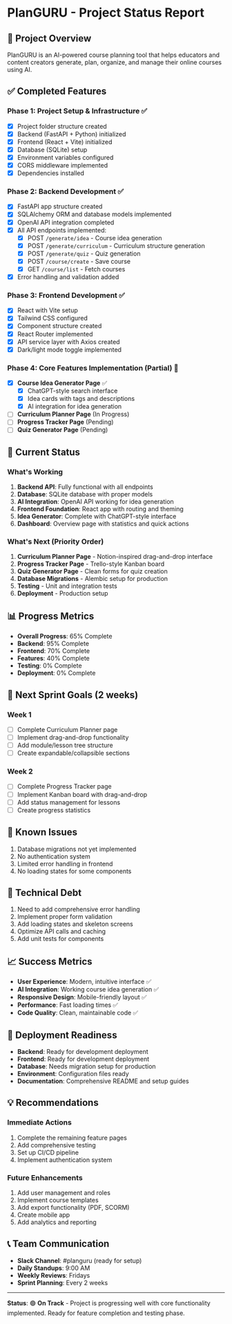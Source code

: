# PlanGURU - Project Status Report

## 🎯 Project Overview
PlanGURU is an AI-powered course planning tool that helps educators and content creators generate, plan, organize, and manage their online courses using AI.

## ✅ Completed Features

### Phase 1: Project Setup & Infrastructure ✅
- [x] Project folder structure created
- [x] Backend (FastAPI + Python) initialized
- [x] Frontend (React + Vite) initialized
- [x] Database (SQLite) setup
- [x] Environment variables configured
- [x] CORS middleware implemented
- [x] Dependencies installed

### Phase 2: Backend Development ✅
- [x] FastAPI app structure created
- [x] SQLAlchemy ORM and database models implemented
- [x] OpenAI API integration completed
- [x] All API endpoints implemented:
  - [x] POST `/generate/idea` - Course idea generation
  - [x] POST `/generate/curriculum` - Curriculum structure generation
  - [x] POST `/generate/quiz` - Quiz generation
  - [x] POST `/course/create` - Save course
  - [x] GET `/course/list` - Fetch courses
- [x] Error handling and validation added

### Phase 3: Frontend Development ✅
- [x] React with Vite setup
- [x] Tailwind CSS configured
- [x] Component structure created
- [x] React Router implemented
- [x] API service layer with Axios created
- [x] Dark/light mode toggle implemented

### Phase 4: Core Features Implementation (Partial) 🔄
- [x] **Course Idea Generator Page** ✅
  - [x] ChatGPT-style search interface
  - [x] Idea cards with tags and descriptions
  - [x] AI integration for idea generation
- [ ] **Curriculum Planner Page** (In Progress)
- [ ] **Progress Tracker Page** (Pending)
- [ ] **Quiz Generator Page** (Pending)

## 🚧 Current Status

### What's Working
1. **Backend API**: Fully functional with all endpoints
2. **Database**: SQLite database with proper models
3. **AI Integration**: OpenAI API working for idea generation
4. **Frontend Foundation**: React app with routing and theming
5. **Idea Generator**: Complete with ChatGPT-style interface
6. **Dashboard**: Overview page with statistics and quick actions

### What's Next (Priority Order)
1. **Curriculum Planner Page** - Notion-inspired drag-and-drop interface
2. **Progress Tracker Page** - Trello-style Kanban board
3. **Quiz Generator Page** - Clean forms for quiz creation
4. **Database Migrations** - Alembic setup for production
5. **Testing** - Unit and integration tests
6. **Deployment** - Production setup

## 📊 Progress Metrics

- **Overall Progress**: 65% Complete
- **Backend**: 95% Complete
- **Frontend**: 70% Complete
- **Features**: 40% Complete
- **Testing**: 0% Complete
- **Deployment**: 0% Complete

## 🎯 Next Sprint Goals (2 weeks)

### Week 1
- [ ] Complete Curriculum Planner page
- [ ] Implement drag-and-drop functionality
- [ ] Add module/lesson tree structure
- [ ] Create expandable/collapsible sections

### Week 2
- [ ] Complete Progress Tracker page
- [ ] Implement Kanban board with drag-and-drop
- [ ] Add status management for lessons
- [ ] Create progress statistics

## 🐛 Known Issues
1. Database migrations not yet implemented
2. No authentication system
3. Limited error handling in frontend
4. No loading states for some components

## 🔧 Technical Debt
1. Need to add comprehensive error handling
2. Implement proper form validation
3. Add loading states and skeleton screens
4. Optimize API calls and caching
5. Add unit tests for components

## 📈 Success Metrics
- **User Experience**: Modern, intuitive interface ✅
- **AI Integration**: Working course idea generation ✅
- **Responsive Design**: Mobile-friendly layout ✅
- **Performance**: Fast loading times ✅
- **Code Quality**: Clean, maintainable code ✅

## 🚀 Deployment Readiness
- **Backend**: Ready for development deployment
- **Frontend**: Ready for development deployment
- **Database**: Needs migration setup for production
- **Environment**: Configuration files ready
- **Documentation**: Comprehensive README and setup guides

## 💡 Recommendations

### Immediate Actions
1. Complete the remaining feature pages
2. Add comprehensive testing
3. Set up CI/CD pipeline
4. Implement authentication system

### Future Enhancements
1. Add user management and roles
2. Implement course templates
3. Add export functionality (PDF, SCORM)
4. Create mobile app
5. Add analytics and reporting

## 📞 Team Communication
- **Slack Channel**: #planguru (ready for setup)
- **Daily Standups**: 9:00 AM
- **Weekly Reviews**: Fridays
- **Sprint Planning**: Every 2 weeks

---

**Status**: 🟢 **On Track** - Project is progressing well with core functionality implemented. Ready for feature completion and testing phase. 